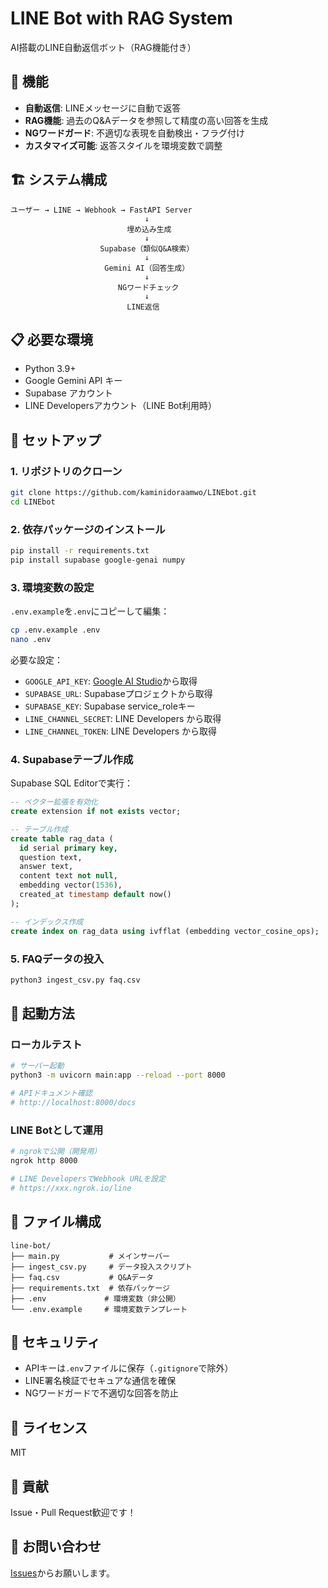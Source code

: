 # LINE Bot with RAG System

AI搭載のLINE自動返信ボット（RAG機能付き）

## 🚀 機能

- **自動返信**: LINEメッセージに自動で返答
- **RAG機能**: 過去のQ&Aデータを参照して精度の高い回答を生成
- **NGワードガード**: 不適切な表現を自動検出・フラグ付け
- **カスタマイズ可能**: 返答スタイルを環境変数で調整

## 🏗️ システム構成

```
ユーザー → LINE → Webhook → FastAPI Server
                              ↓
                          埋め込み生成
                              ↓
                    Supabase（類似Q&A検索）
                              ↓
                     Gemini AI（回答生成）
                              ↓
                        NGワードチェック
                              ↓
                          LINE返信
```

## 📋 必要な環境

- Python 3.9+
- Google Gemini API キー
- Supabase アカウント
- LINE Developersアカウント（LINE Bot利用時）

## 🔧 セットアップ

### 1. リポジトリのクローン
```bash
git clone https://github.com/kaminidoraamwo/LINEbot.git
cd LINEbot
```

### 2. 依存パッケージのインストール
```bash
pip install -r requirements.txt
pip install supabase google-genai numpy
```

### 3. 環境変数の設定
`.env.example`を`.env`にコピーして編集：
```bash
cp .env.example .env
nano .env
```

必要な設定：
- `GOOGLE_API_KEY`: [Google AI Studio](https://aistudio.google.com/apikey)から取得
- `SUPABASE_URL`: Supabaseプロジェクトから取得
- `SUPABASE_KEY`: Supabase service_roleキー
- `LINE_CHANNEL_SECRET`: LINE Developers から取得
- `LINE_CHANNEL_TOKEN`: LINE Developers から取得

### 4. Supabaseテーブル作成
Supabase SQL Editorで実行：
```sql
-- ベクター拡張を有効化
create extension if not exists vector;

-- テーブル作成
create table rag_data (
  id serial primary key,
  question text,
  answer text,
  content text not null,
  embedding vector(1536),
  created_at timestamp default now()
);

-- インデックス作成
create index on rag_data using ivfflat (embedding vector_cosine_ops);
```

### 5. FAQデータの投入
```bash
python3 ingest_csv.py faq.csv
```

## 🚀 起動方法

### ローカルテスト
```bash
# サーバー起動
python3 -m uvicorn main:app --reload --port 8000

# APIドキュメント確認
# http://localhost:8000/docs
```

### LINE Botとして運用
```bash
# ngrokで公開（開発用）
ngrok http 8000

# LINE DevelopersでWebhook URLを設定
# https://xxx.ngrok.io/line
```

## 📁 ファイル構成

```
line-bot/
├── main.py           # メインサーバー
├── ingest_csv.py     # データ投入スクリプト
├── faq.csv           # Q&Aデータ
├── requirements.txt  # 依存パッケージ
├── .env             # 環境変数（非公開）
└── .env.example     # 環境変数テンプレート
```

## 🔐 セキュリティ

- APIキーは`.env`ファイルに保存（`.gitignore`で除外）
- LINE署名検証でセキュアな通信を確保
- NGワードガードで不適切な回答を防止

## 📝 ライセンス

MIT

## 🤝 貢献

Issue・Pull Request歓迎です！

## 📧 お問い合わせ

[Issues](https://github.com/kaminidoraamwo/LINEbot/issues)からお願いします。